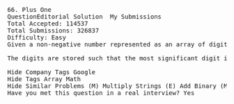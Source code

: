 <pre>
66. Plus One  
QuestionEditorial Solution  My Submissions
Total Accepted: 114537
Total Submissions: 326837
Difficulty: Easy
Given a non-negative number represented as an array of digits, plus one to the number.

The digits are stored such that the most significant digit is at the head of the list.

Hide Company Tags Google
Hide Tags Array Math
Hide Similar Problems (M) Multiply Strings (E) Add Binary (M) Plus One Linked List
Have you met this question in a real interview? Yes  
</pre>
